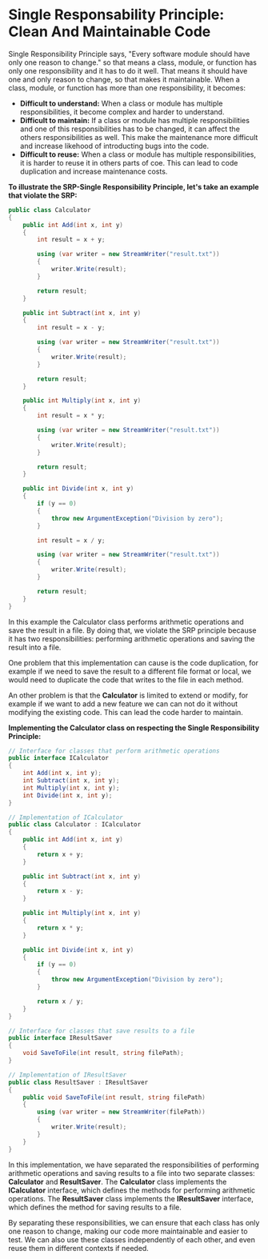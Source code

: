 # Single Responsability Principle: Clean And Maintainable Code

Single Responsibility Principle says, "Every software module should have only one reason to change." so that means a class, module, or function has only one responsibility and it has to do it well. That means it should have one and only reason to change, so that makes it maintainable. When a class, module, or function has more than one responsibility, it becomes:

- **Difficult to understand:** When a class or module has multiple responsibilities, it become complex and harder to understand.
- **Difficult to maintain:** If a class or module has multiple responsibilities and one of this responsibilities has to be changed, it can affect the others responsibilities as well. This make the maintenance more difficult and increase likehood of introducting bugs into the code.
- **Difficult to reuse:** When a class or module has multiple responsibilities, it is harder to reuse it in others parts of coe. This can lead to code duplication and increase maintenance costs.

**To illustrate the SRP-Single Responsibility Principle, let's take an example that violate the SRP:**
```c#
public class Calculator
{
    public int Add(int x, int y)
    {
        int result = x + y;

        using (var writer = new StreamWriter("result.txt"))
        {
            writer.Write(result);
        }

        return result;
    }

    public int Subtract(int x, int y)
    {
        int result = x - y;

        using (var writer = new StreamWriter("result.txt"))
        {
            writer.Write(result);
        }

        return result;
    }

    public int Multiply(int x, int y)
    {
        int result = x * y;

        using (var writer = new StreamWriter("result.txt"))
        {
            writer.Write(result);
        }

        return result;
    }

    public int Divide(int x, int y)
    {
        if (y == 0)
        {
            throw new ArgumentException("Division by zero");
        }

        int result = x / y;

        using (var writer = new StreamWriter("result.txt"))
        {
            writer.Write(result);
        }

        return result;
    }
}

```
In this example the Calculator class performs arithmetic operations and save the result in a file. By doing that, we violate the SRP principle because it has two responsibilities: performing arithmetic operations and saving the result into a file.

One problem that this implementation can cause is the code duplication, for example if we need to save the result to a different file format or local, we would need to duplicate the code that writes to the file in each method.

An other problem is that the **Calculator** is limited to extend or modify, for example if we want to add a new feature we can can not do it without modifying the existing code. This can lead the code harder to maintain.

**Implementing the Calculator class on respecting the Single Responsibility Principle:**
```c#
// Interface for classes that perform arithmetic operations
public interface ICalculator
{
    int Add(int x, int y);
    int Subtract(int x, int y);
    int Multiply(int x, int y);
    int Divide(int x, int y);
}

// Implementation of ICalculator
public class Calculator : ICalculator
{
    public int Add(int x, int y)
    {
        return x + y;
    }

    public int Subtract(int x, int y)
    {
        return x - y;
    }

    public int Multiply(int x, int y)
    {
        return x * y;
    }

    public int Divide(int x, int y)
    {
        if (y == 0)
        {
            throw new ArgumentException("Division by zero");
        }

        return x / y;
    }
}

// Interface for classes that save results to a file
public interface IResultSaver
{
    void SaveToFile(int result, string filePath);
}

// Implementation of IResultSaver
public class ResultSaver : IResultSaver
{
    public void SaveToFile(int result, string filePath)
    {
        using (var writer = new StreamWriter(filePath))
        {
            writer.Write(result);
        }
    }
}

```
In this implementation, we have separated the responsibilities of performing arithmetic operations and saving results to a file into two separate classes: **Calculator** and **ResultSaver**. The **Calculator** class implements the **ICalculator** interface, which defines the methods for performing arithmetic operations. The **ResultSaver** class implements the **IResultSaver** interface, which defines the method for saving results to a file.

By separating these responsibilities, we can ensure that each class has only one reason to change, making our code more maintainable and easier to test. We can also use these classes independently of each other, and even reuse them in different contexts if needed.




